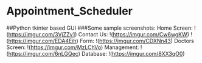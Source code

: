 # Appointment_Scheduler
##Python tkinter based GUI
###Some sample screenshots:
Home Screen:
!(https://imgur.com/3VjZZv1)
Contact Us:
!(https://imgur.com/Cw6wgKW)
!(https://imgur.com/EDA4Eih)
Form:
!(https://imgur.com/CDXNn43)
Doctors Screen:
!(https://imgur.com/MzLChVo)
Management:
!(https://imgur.com/6nLGQec)
Database:
!(https://imgur.com/8XX3qO0)
